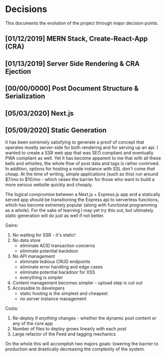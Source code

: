 # Decisions
This documents the evolution of the project through major decision points.

## [01/12/2019] MERN Stack, Create-React-App (CRA)

## [01/13/2019] Server Side Rendering & CRA Ejection

## [00/00/0000] Post Document Structure & Serialization

## [05/03/2020] Next.js

## [05/09/2020] Static Generation
It has been extremely satisfying to generate a proof of concept that operates mostly server-side for both rendering and for serving up an api. I wanted to create a SSR web app that was SEO compliant and eventually PWA compliant as well. Yet it has become apparent to me that with all these bells and whistles, the whole flow of post data and tags is rather contrived. In addition, options for hosting a node instance with SSL don't come *that* cheap. At the time of writing, simple applications (such as this) run around $7/mo to $10/mo - which raises the barrier for those who want to build a more serious website quickly and cheaply.

The logical compromise between a Next.js + Express.js app and a statically served app should be transitioning the Express api to serverless functions, which has become extremely popular (along with functional programming as a whole). For the sake of learning I may yet try this out, but ultimately static generation will do just as well if not better.

Gains:
1. No waiting for SSR - it's static!
2. No data store
    - eliminate ACID transaction concerns
    - eliminate potential backdoor
3. No API management
    - eliminate tedious CRUD endpoints
    - eliminate error handling and edge cases
    - eliminate potential backdoor for XSS
    - everything is simpler
4. Content management becomes simpler - upload step is cut out
5. Accessible to developers
    - static hosting is the simplest and cheapest
    - no server instance management

Costs:
1. Re-deploy if *anything* changes - whether the dynamic post content or any of the core app
2. Number of files to deploy grows linearly with each post
3. Large refactor of the Feed and tagging mechanics

On the whole this will accomplish two majors goals: lowering the barrier to production and drastically decreasing the complexity of the system.